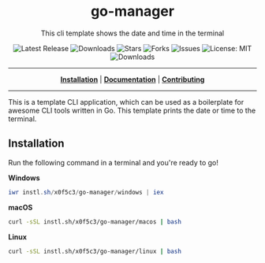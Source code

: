 <h1 align="center">go-manager</h1>
<p align="center">This cli template shows the date and time in the terminal</p>

<p align="center">

<a style="text-decoration: none" href="https://github.com/x0f5c3/go-manager/releases">
<img src="https://img.shields.io/github/v/release/x0f5c3/go-manager?style=flat-square" alt="Latest Release">
</a>

<a style="text-decoration: none" href="https://github.com/x0f5c3/go-manager/releases">
<img src="https://img.shields.io/github/downloads/x0f5c3/go-manager/total.svg?style=flat-square" alt="Downloads">
</a>

<a style="text-decoration: none" href="https://github.com/x0f5c3/go-manager/stargazers">
<img src="https://img.shields.io/github/stars/x0f5c3/go-manager.svg?style=flat-square" alt="Stars">
</a>

<a style="text-decoration: none" href="https://github.com/x0f5c3/go-manager/fork">
<img src="https://img.shields.io/github/forks/x0f5c3/go-manager.svg?style=flat-square" alt="Forks">
</a>

<a style="text-decoration: none" href="https://github.com/x0f5c3/go-manager/issues">
<img src="https://img.shields.io/github/issues/x0f5c3/go-manager.svg?style=flat-square" alt="Issues">
</a>

<a style="text-decoration: none" href="https://opensource.org/licenses/MIT">
<img src="https://img.shields.io/badge/License-MIT-yellow.svg?style=flat-square" alt="License: MIT">
</a>

<br/>

<a style="text-decoration: none" href="https://github.com/x0f5c3/go-manager/releases">
<img src="https://img.shields.io/badge/platform-windows%20%7C%20macos%20%7C%20linux-informational?style=for-the-badge" alt="Downloads">
</a>

<br/>

</p>

----

<p align="center">
<strong><a href="https://x0f5c3.github.io/go-manager/#/installation">Installation</a></strong>
|
<strong><a href="https://x0f5c3.github.io/go-manager/#/docs">Documentation</a></strong>
|
<strong><a href="https://x0f5c3.github.io/go-manager/#/CONTRIBUTING">Contributing</a></strong>
</p>

----

This is a template CLI application, which can be used as a boilerplate for awesome CLI tools written in Go.
This template prints the date or time to the terminal.

## Installation

Run the following command in a terminal and you're ready to go!

**Windows**
```powershell
iwr instl.sh/x0f5c3/go-manager/windows | iex
```

**macOS**
```bash
curl -sSL instl.sh/x0f5c3/go-manager/macos | bash
```

**Linux**
```bash
curl -sSL instl.sh/x0f5c3/go-manager/linux | bash
```
